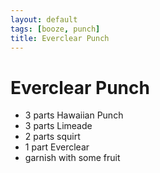 ```yaml
---
layout: default
tags: [booze, punch]
title: Everclear Punch
---
```

# Everclear Punch

* 3 parts Hawaiian Punch
* 3 parts Limeade
* 2 parts squirt
* 1 part Everclear
* garnish with some fruit
